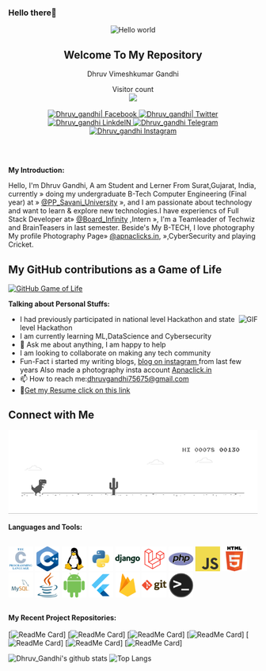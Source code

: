 ### Hello there👋  

<!--
**Dhruv-Gandhi/Dhruv-Gandhi** is a âœ¨ _special_ âœ¨ repository because its `README.md` (this file) appears on your GitHub profile.--->

<p align="center">
 
 
 <img src="https://brennanpropertyireland.files.wordpress.com/2015/02/hello-1.gif?w=300&h=150" alt="Hello world">

 
 <h2 align="center">Welcome To My Repository</h2>
 <p align="center">Dhruv Vimeshkumar Gandhi </p>
</p>





<p align="center"> 
  Visitor count<br>
  <img src="https://profile-counter.glitch.me/dhruvvgandhi/count.svg" />
</p>

<p align="center">
<a href="https://www.facebook.com/ANIK.75675/">
<img alt="Dhruv_gandhi| Facebook" width="22px" src="https://cdn.jsdelivr.net/npm/simple-icons@v3/icons/facebook.svg" />
</a>
<a href="https://twitter.com/_Dhruv_Gandhi_">
<img alt="Dhruv_gandhi| Twitter" width="22px" src="https://cdn.jsdelivr.net/npm/simple-icons@v3/icons/twitter.svg" />
</a>
<a href="https://www.linkedin.com/in/dhruvvgandhi/">
<img alt="Dhruv_gandhi  LinkdeIN" width="22px" src="https://cdn.jsdelivr.net/npm/simple-icons@v3/icons/linkedin.svg" />
</a>
<a href="https://t.me/Iknowaboutyou">
<img alt="Dhruv_gandhi Telegram" width="22px" src="https://cdn.jsdelivr.net/npm/simple-icons@v3/icons/telegram.svg" />
</a>
<a href="https://www.instagram.com/neoteric_thoughts/">
<img alt="Dhruv_gandhi Instagram" width="22px" src="https://cdn.jsdelivr.net/npm/simple-icons@v3/icons/instagram.svg" />
</a>
</p>

<br >
<br />

**My Introduction:**

Hello, I'm Dhruv Gandhi, A am Student and Lerner  From Surat,Gujarat, India, currently » doing my undergraduate B-Tech Computer Engineering (Final year) at » [@PP_Savani_University](https://ppsu.ac.in) », and I am passionate about technology and want to learn & explore new technologies.I have experiencs of Full Stack Developer at» [@Board_Infinity](https://www.boardinfinity.com/) ,Intern »,  I'm a Teamleader of Techwiz and BrainTeasers in last semester. Beside's My B-TECH, I love photography My profile Photography Page» [@apnaclicks.in](https://www.instagram.com/apnaclicks.in/), »,CyberSecurity and playing Cricket.


## My GitHub contributions as a Game of Life
[![GitHub Game of Life](https://github4life.herokuapp.com/dhruvvgandhi.gif?z=6)](https://github4life.herokuapp.com/dhruvvgandhi)




**Talking about Personal Stuffs:**
  
  <img align="right" alt="GIF" src="https://cdn.dribbble.com/users/461802/screenshots/4753031/designergif.gif" hight=10cm/>

- I had previously participated in national level Hackathon and state level Hackathon
- I am currently learning ML,DataScience and Cybersecurity
- 💬 Ask me about anything, I am happy to help
- I am looking to collaborate on making any tech community
- Fun-Fact i started my writing blogs, [blog on instagram ](https://www.instagram.com/neoteric_thoughts/) from last few years Also made a photography insta account [Apnaclick.in](https://www.instagram.com/apnaclicks.in/)
- 📫 How to reach me:dhruvgandhi75675@gmail.com
- 📝[Get my Resume click on this link](https://www.linkedin.com/in/dhruvvgandhi/)



## Connect with Me

![Dino](https://raw.githubusercontent.com/praveenscience/praveenscience/master/dino.gif)


**Languages and Tools:**

<br>
<code><img height="50" src="https://raw.githubusercontent.com/github/explore/80688e429a7d4ef2fca1e82350fe8e3517d3494d/topics/c/c.png"></code>
<code><img height="50" src="https://raw.githubusercontent.com/github/explore/80688e429a7d4ef2fca1e82350fe8e3517d3494d/topics/cpp/cpp.png"></code>
<code><img height="50" src=" https://raw.githubusercontent.com/github/explore/80688e429a7d4ef2fca1e82350fe8e3517d3494d/topics/linux/linux.png"></code>
<code><img height="50" src="https://raw.githubusercontent.com/github/explore/80688e429a7d4ef2fca1e82350fe8e3517d3494d/topics/python/python.png"></code>
<code><img height="50" src="https://raw.githubusercontent.com/github/explore/80688e429a7d4ef2fca1e82350fe8e3517d3494d/topics/django/django.png"></code>
<code><img height="50" src="https://raw.githubusercontent.com/github/explore/80688e429a7d4ef2fca1e82350fe8e3517d3494d/topics/laravel/laravel.png"></code>
<code><img height="50" src="https://raw.githubusercontent.com/github/explore/80688e429a7d4ef2fca1e82350fe8e3517d3494d/topics/php/php.png"></code>
<code><img height="50" src="https://raw.githubusercontent.com/github/explore/80688e429a7d4ef2fca1e82350fe8e3517d3494d/topics/javascript/javascript.png"></code>
<code><img height="50" src="https://raw.githubusercontent.com/github/explore/80688e429a7d4ef2fca1e82350fe8e3517d3494d/topics/html/html.png"></code>
<code><img height="50" src="https://raw.githubusercontent.com/github/explore/80688e429a7d4ef2fca1e82350fe8e3517d3494d/topics/mysql/mysql.png"></code>
<code><img height="50" src="https://raw.githubusercontent.com/github/explore/80688e429a7d4ef2fca1e82350fe8e3517d3494d/topics/java/java.png"></code>
<code><img height="50" src="https://raw.githubusercontent.com/github/explore/80688e429a7d4ef2fca1e82350fe8e3517d3494d/topics/android/android.png"></code>
<code><img height="50" src="https://raw.githubusercontent.com/github/explore/80688e429a7d4ef2fca1e82350fe8e3517d3494d/topics/flutter/flutter.png"></code>
<code><img height="50" src="https://raw.githubusercontent.com/github/explore/80688e429a7d4ef2fca1e82350fe8e3517d3494d/topics/firebase/firebase.png"></code>
<code><img height="50" src="https://raw.githubusercontent.com/github/explore/80688e429a7d4ef2fca1e82350fe8e3517d3494d/topics/git/git.png"></code>
<code><img height="50" src="https://raw.githubusercontent.com/github/explore/80688e429a7d4ef2fca1e82350fe8e3517d3494d/topics/terminal/terminal.png"></code> 
<p align="center">
 <h2>     </h2>
</p>

**My Recent Project Repositories:**
<br>
<br>
[![ReadMe Card](https://github-readme-stats.vercel.app/api/pin/?username=dhruvvgandhi&repo=steganography-and-encryption&theme=tokyonight)]
[![ReadMe Card](https://github-readme-stats.vercel.app/api/pin/?username=dhruvvgandhi&repo=Wireless_Car&theme=tokyonight)]
[![ReadMe Card](https://github-readme-stats.vercel.app/api/pin/?username=dhruvvgandhi&repo=django-python-project&theme=tokyonight)]
[![ReadMe Card](https://github-readme-stats.vercel.app/api/pin/?username=dhruvvgandhi&repo=Reciprocity&theme=tokyonight)]
[![ReadMe Card](https://github-readme-stats.vercel.app/api/pin/?username=dhruvvgandhi&repo=hms-hospitalmanagementsytem-in-java&theme=tokyonight)]
[![ReadMe Card](https://github-readme-stats.vercel.app/api/pin/?username=dhruvvgandhi&repo=Android_Project_Create-VPN&theme=tokyonight)]
[![ReadMe Card](https://github-readme-stats.vercel.app/api/pin/?username=dhruvvgandhi&repo=Railway_Inquire_With_GUI&theme=tokyonight)]





![Dhruv_Gandhi's github stats](https://github-readme-stats.vercel.app/api?username=dhruvvgandhi&show_icons=true&theme=tokyonight)
![Top Langs](https://github-readme-stats.vercel.app/api/top-langs/?username=dhruvvgandhi&theme=tokyonight)
